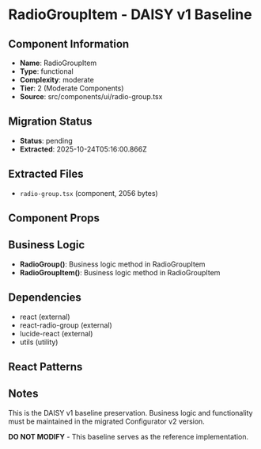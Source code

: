 # RadioGroupItem - DAISY v1 Baseline

## Component Information

- **Name**: RadioGroupItem
- **Type**: functional
- **Complexity**: moderate
- **Tier**: 2 (Moderate Components)
- **Source**: src/components/ui/radio-group.tsx

## Migration Status

- **Status**: pending
- **Extracted**: 2025-10-24T05:16:00.866Z

## Extracted Files

- `radio-group.tsx` (component, 2056 bytes)

## Component Props



## Business Logic

- **RadioGroup()**: Business logic method in RadioGroupItem
- **RadioGroupItem()**: Business logic method in RadioGroupItem

## Dependencies

- react (external)
- react-radio-group (external)
- lucide-react (external)
- utils (utility)

## React Patterns



## Notes

This is the DAISY v1 baseline preservation. Business logic and functionality
must be maintained in the migrated Configurator v2 version.

**DO NOT MODIFY** - This baseline serves as the reference implementation.
